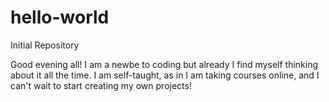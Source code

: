 # hello-world
Initial Repository

Good evening all! I am a newbe to coding but already I find myself thinking about it all the time.
I am self-taught, as in I am taking courses online, and I can't wait to start creating my own projects!
